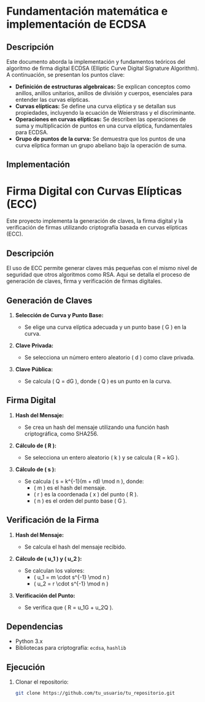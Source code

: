 # Fundamentación matemática e implementación de ECDSA

## Descripción

Este documento aborda la implementación y fundamentos teóricos del algoritmo de firma digital ECDSA (Elliptic Curve Digital Signature Algorithm). A continuación, se presentan los puntos clave:

- **Definición de estructuras algebraicas:** Se explican conceptos como anillos, anillos unitarios, anillos de división y cuerpos, esenciales para entender las curvas elípticas.
- **Curvas elípticas:** Se define una curva elíptica y se detallan sus propiedades, incluyendo la ecuación de Weierstrass y el discriminante.
- **Operaciones en curvas elípticas:** Se describen las operaciones de suma y multiplicación de puntos en una curva elíptica, fundamentales para ECDSA.
- **Grupo de puntos de la curva:** Se demuestra que los puntos de una curva elíptica forman un grupo abeliano bajo la operación de suma.

## Implementación
# Firma Digital con Curvas Elípticas (ECC)

Este proyecto implementa la generación de claves, la firma digital y la verificación de firmas utilizando criptografía basada en curvas elípticas (ECC).

## Descripción

El uso de ECC permite generar claves más pequeñas con el mismo nivel de seguridad que otros algoritmos como RSA. Aqui se detalla el proceso de generación de claves, firma y verificación de firmas digitales.

## Generación de Claves

1. **Selección de Curva y Punto Base:**
   - Se elige una curva elíptica adecuada y un punto base \( G \) en la curva.
   
2. **Clave Privada:**
   - Se selecciona un número entero aleatorio \( d \) como clave privada.
   
3. **Clave Pública:**
   - Se calcula \( Q = dG \), donde \( Q \) es un punto en la curva.

## Firma Digital

1. **Hash del Mensaje:**
   - Se crea un hash del mensaje utilizando una función hash criptográfica, como SHA256.
   
2. **Cálculo de \( R \):**
   - Se selecciona un entero aleatorio \( k \) y se calcula \( R = kG \).
   
3. **Cálculo de \( s \):**
   - Se calcula \( s = k^{-1}(m + rd) \mod n \), donde:
     - \( m \) es el hash del mensaje.
     - \( r \) es la coordenada \( x \) del punto \( R \).
     - \( n \) es el orden del punto base \( G \).

## Verificación de la Firma

1. **Hash del Mensaje:**
   - Se calcula el hash del mensaje recibido.
   
2. **Cálculo de \( u_1 \) y \( u_2 \):**
   - Se calculan los valores:
     - \( u_1 = m \cdot s^{-1} \mod n \)
     - \( u_2 = r \cdot s^{-1} \mod n \)
   
3. **Verificación del Punto:**
   - Se verifica que \( R = u_1G + u_2Q \).

## Dependencias

- Python 3.x
- Bibliotecas para criptografía: `ecdsa`, `hashlib`

## Ejecución

1. Clonar el repositorio:
   ```bash
   git clone https://github.com/tu_usuario/tu_repositorio.git